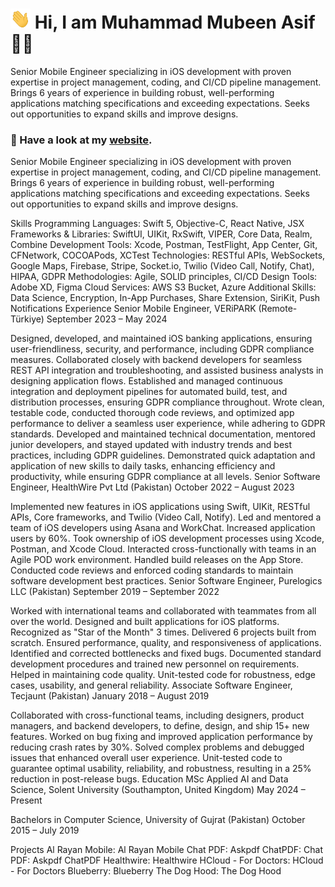 # <img src="https://raw.githubusercontent.com/ABSphreak/ABSphreak/master/gifs/Hi.gif" height="32px" width="32px"> Hi, I am Muhammad Mubeen Asif 👨‍💻

Senior Mobile Engineer specializing in iOS development with proven expertise in project management, coding, and CI/CD pipeline management. Brings 6 years of experience in building robust, well-performing applications matching specifications and exceeding expectations. Seeks out opportunities to expand skills and improve designs.

### 🔭 Have a look at my [website](https://github.com/mubeenasif01).


<!--
**mubeenasif01/mubeenasif01** is a ✨ _special_ ✨ repository because its `README.md` (this file) appears on your GitHub profile.

Here are some ideas to get you started:

- 🔭 I’m currently working on ...
- 🌱 I’m currently learning ...
- 👯 I’m looking to collaborate on ...
- 🤔 I’m looking for help with ...
- 💬 Ask me about ...
- 📫 How to reach me: ...
- 😄 Pronouns: ...
- ⚡ Fun fact: ...
-->

Senior Mobile Engineer specializing in iOS development with proven expertise in project management, coding, and CI/CD pipeline management. Brings 6 years of experience in building robust, well-performing applications matching specifications and exceeding expectations. Seeks out opportunities to expand skills and improve designs.

Skills
Programming Languages: Swift 5, Objective-C, React Native, JSX
Frameworks & Libraries: SwiftUI, UIKit, RxSwift, VIPER, Core Data, Realm, Combine
Development Tools: Xcode, Postman, TestFlight, App Center, Git, CFNetwork, COCOAPods, XCTest
Technologies: RESTful APIs, WebSockets, Google Maps, Firebase, Stripe, Socket.io, Twilio (Video Call, Notify, Chat), HIPAA, GDPR
Methodologies: Agile, SOLID principles, CI/CD
Design Tools: Adobe XD, Figma
Cloud Services: AWS S3 Bucket, Azure
Additional Skills: Data Science, Encryption, In-App Purchases, Share Extension, SiriKit, Push Notifications
Experience
Senior Mobile Engineer, VERiPARK (Remote-Türkiye)
September 2023 – May 2024

Designed, developed, and maintained iOS banking applications, ensuring user-friendliness, security, and performance, including GDPR compliance measures.
Collaborated closely with backend developers for seamless REST API integration and troubleshooting, and assisted business analysts in designing application flows.
Established and managed continuous integration and deployment pipelines for automated build, test, and distribution processes, ensuring GDPR compliance throughout.
Wrote clean, testable code, conducted thorough code reviews, and optimized app performance to deliver a seamless user experience, while adhering to GDPR standards.
Developed and maintained technical documentation, mentored junior developers, and stayed updated with industry trends and best practices, including GDPR guidelines.
Demonstrated quick adaptation and application of new skills to daily tasks, enhancing efficiency and productivity, while ensuring GDPR compliance at all levels.
Senior Software Engineer, HealthWire Pvt Ltd (Pakistan)
October 2022 – August 2023

Implemented new features in iOS applications using Swift, UIKit, RESTful APIs, Core frameworks, and Twilio (Video Call, Notify).
Led and mentored a team of iOS developers using Asana and WorkChat.
Increased application users by 60%.
Took ownership of iOS development processes using Xcode, Postman, and Xcode Cloud.
Interacted cross-functionally with teams in an Agile POD work environment.
Handled build releases on the App Store.
Conducted code reviews and enforced coding standards to maintain software development best practices.
Senior Software Engineer, Purelogics LLC (Pakistan)
September 2019 – September 2022

Worked with international teams and collaborated with teammates from all over the world.
Designed and built applications for iOS platforms.
Recognized as "Star of the Month" 3 times.
Delivered 6 projects built from scratch.
Ensured performance, quality, and responsiveness of applications.
Identified and corrected bottlenecks and fixed bugs.
Documented standard development procedures and trained new personnel on requirements.
Helped in maintaining code quality.
Unit-tested code for robustness, edge cases, usability, and general reliability.
Associate Software Engineer, Tecjaunt (Pakistan)
January 2018 – August 2019

Collaborated with cross-functional teams, including designers, product managers, and backend developers, to define, design, and ship 15+ new features.
Worked on bug fixing and improved application performance by reducing crash rates by 30%.
Solved complex problems and debugged issues that enhanced overall user experience.
Unit-tested code to guarantee optimal usability, reliability, and robustness, resulting in a 25% reduction in post-release bugs.
Education
MSc Applied AI and Data Science, Solent University (Southampton, United Kingdom)
May 2024 – Present

Bachelors in Computer Science, University of Gujrat (Pakistan)
October 2015 – July 2019

Projects
Al Rayan Mobile: Al Rayan Mobile
Chat PDF: Askpdf ChatPDF: Chat PDF: Askpdf ChatPDF
Healthwire: Healthwire
HCloud - For Doctors: HCloud - For Doctors
Blueberry: Blueberry
The Dog Hood: The Dog Hood
